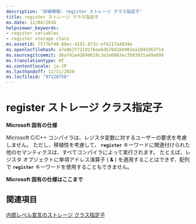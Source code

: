 ```yaml
---
description: '詳細情報: register ストレージ クラス指定子'
title: register ストレージ クラス指定子
ms.date: 11/04/2016
helpviewer_keywords:
- register variables
- register storage class
ms.assetid: 7577bf48-88ec-4191-873c-ef4217a4034e
ms.openlocfilehash: a7e062f72191f6ee6d678d18b902ea184d362714
ms.sourcegitcommit: d6af41e42699628c3e2e6063ec7b03931a49a098
ms.translationtype: HT
ms.contentlocale: ja-JP
ms.lasthandoff: 12/11/2020
ms.locfileid: "97120758"
---
```

# <a name="register-storage-class-specifier"></a>register ストレージ クラス指定子

**Microsoft 固有の仕様**

Microsoft C/C++ コンパイラは、レジスタ変数に対するユーザーの要求を考慮しません。 ただし、移植性を考慮して、 **`register`** キーワードに関連付けられた他のセマンティクスは、すべてコンパイラによって実行されます。 たとえば、レジスタ オブジェクトに単項アドレス演算子 ( **&** ) を適用することはできず、配列で **`register`** キーワードを使用することもできません。

**Microsoft 固有の仕様はここまで**

## <a name="see-also"></a>関連項目

[内部レベル宣言のストレージ クラス指定子](../c-language/storage-class-specifiers-for-internal-level-declarations.md)
